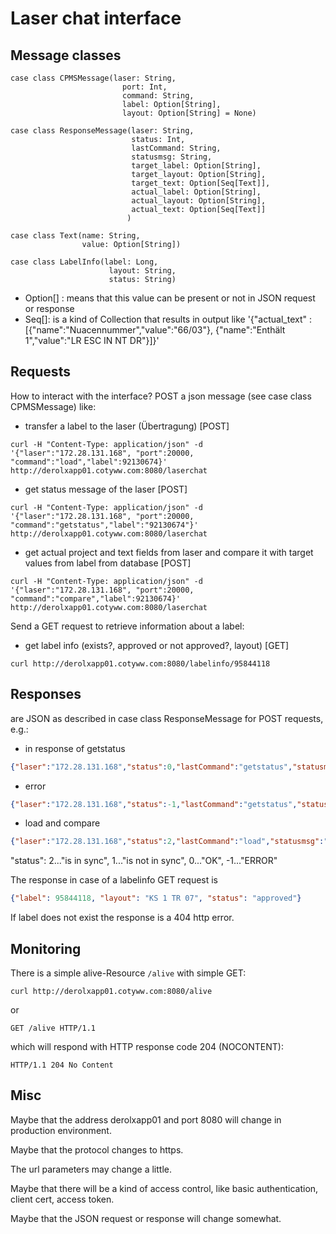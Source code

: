 # Laser chat interface

## Message classes

```
case class CPMSMessage(laser: String,
                         port: Int,
                         command: String,
                         label: Option[String],
                         layout: Option[String] = None)  

case class ResponseMessage(laser: String,
                           status: Int,
                           lastCommand: String,
                           statusmsg: String,
                           target_label: Option[String],
                           target_layout: Option[String],
                           target_text: Option[Seq[Text]],
                           actual_label: Option[String],
                           actual_layout: Option[String],
                           actual_text: Option[Seq[Text]]
                          )

case class Text(name: String,
                value: Option[String])

case class LabelInfo(label: Long,
                      layout: String,
                      status: String)
```
                     
- Option[] : means that this value can be present or not in JSON request or response
- Seq[]: is a kind of Collection that results in output like '{"actual_text" : [{"name":"Nuacennummer","value":"66/03"}, {"name":"Enthält 1","value":"LR ESC IN NT DR"}]}'

## Requests

How to interact with the interface? POST a json message (see case class CPMSMessage) like:


- transfer a label to the laser (Übertragung) [POST]

```
curl -H "Content-Type: application/json" -d  '{"laser":"172.28.131.168", "port":20000, "command":"load","label":92130674}' http://derolxapp01.cotyww.com:8080/laserchat
```

- get status message of the laser [POST]

```
curl -H "Content-Type: application/json" -d  '{"laser":"172.28.131.168", "port":20000, "command":"getstatus","label":"92130674"}' http://derolxapp01.cotyww.com:8080/laserchat
```

- get actual project and text fields from laser and compare it with target values from label from database [POST]

```
curl -H "Content-Type: application/json" -d  '{"laser":"172.28.131.168", "port":20000, "command":"compare","label":92130674}' http://derolxapp01.cotyww.com:8080/laserchat
```

Send a GET request to retrieve information about a label:

- get label info (exists?, approved or not approved?, layout) [GET]

```
curl http://derolxapp01.cotyww.com:8080/labelinfo/95844118
```

## Responses 

are JSON as described in case class ResponseMessage for POST requests, e.g.:
    
- in response of getstatus

```json
{"laser":"172.28.131.168","status":0,"lastCommand":"getstatus","statusmsg":"RESULT GETSTATUS 4 550 \"SYSTEM ABGESCHALTET\""}
```

- error

```json
{"laser":"172.28.131.168","status":-1,"lastCommand":"getstatus","statusmsg":"ERROR 4"}
```

- load and compare

```json
{"laser":"172.28.131.168","status":2,"lastCommand":"load","statusmsg":"in sync","target_label":92130674,"target_layout":"Single_klein","target_text": [{"name":"Nuacennummer", "value":"66/03"},{"name":"Enthält 1", "value":"LR ESC IN NT DR"},{"name":"Enthält 2", "value":"RUB OSC INT ORO NA"},{"name":"Enthält 3", "value":""}],"actual_label":92130674,"actual_layout":"Single_klein","actual_text": [{"name":"Nuacennummer", "value":"66/03"},{"name":"Enthält 1", "value":"LR ESC IN NT DR"},{"name":"Enthält 2", "value":"RUB OSC INT ORO NA"},{"name":"Enthält 3", "value":""}]}
```

"status": 2..."is in sync", 1..."is not in sync", 0..."OK", -1..."ERROR" 

The response in case of a labelinfo GET request is

```json
{"label": 95844118, "layout": "KS 1 TR 07", "status": "approved"}
```
    
If label does not exist the response is a 404 http error.

## Monitoring

There is a simple alive-Resource `/alive` with simple GET:

```
curl http://derolxapp01.cotyww.com:8080/alive  
```

or

```
GET /alive HTTP/1.1
```

which will respond with HTTP response code 204 (NOCONTENT):

```
HTTP/1.1 204 No Content
```

## Misc

Maybe that the address derolxapp01 and port 8080 will change in production environment.

Maybe that the protocol changes to https.

The url parameters may change a little. 

Maybe that there will be a kind of access control, like basic authentication, client cert, access token.

Maybe that the JSON request or response will change somewhat.
